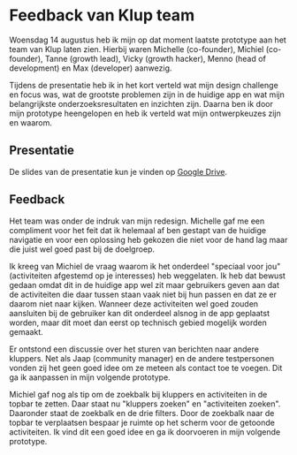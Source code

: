 # Feedback van Klup team

Woensdag 14 augustus heb ik mijn op dat moment laatste prototype aan het team van Klup laten zien. Hierbij waren Michelle \(co-founder\), Michiel \(co-founder\), Tanne \(growth lead\), Vicky \(growth hacker\), Menno \(head of development\) en Max \(developer\) aanwezig.

Tijdens de presentatie heb ik in het kort verteld wat mijn design challenge en focus was, wat de grootste problemen zijn in de huidige app en wat mijn belangrijkste onderzoeksresultaten en inzichten zijn. Daarna ben ik door mijn prototype heengelopen en heb ik verteld wat mijn ontwerpkeuzes zijn en waarom.

## Presentatie

De slides van de presentatie kun je vinden op [Google Drive](https://drive.google.com/file/d/1NM3lQv9f7m664m3XEOrLSBlZ9c9gcySU/view?usp=sharing).

## Feedback

Het team was onder de indruk van mijn redesign. Michelle gaf me een compliment voor het feit dat ik helemaal af ben gestapt van de huidige navigatie en voor een oplossing heb gekozen die niet voor de hand lag maar die juist wel goed past bij de doelgroep.

Ik kreeg van Michiel de vraag waarom ik het onderdeel "speciaal voor jou" \(activiteiten afgestemd op je interesses\) heb weggelaten. Ik heb dat bewust gedaan omdat dit in de huidige app wel zit maar gebruikers geven aan dat de activiteiten die daar tussen staan vaak niet bij hun passen en dat ze er daarom niet naar kijken. Wanneer deze activiteiten wel goed zouden aansluiten bij de gebruiker kan dit onderdeel alsnog in de app geplaatst worden, maar dit moet dan eerst op technisch gebied mogelijk worden gemaakt.

Er ontstond een discussie over het sturen van berichten naar andere kluppers. Net als Jaap \(community manager\) en de andere testpersonen vonden zij het geen goed idee om ze meteen als contact toe te voegen. Dit ga ik aanpassen in mijn volgende prototype.

Michiel gaf nog als tip om de zoekbalk bij kluppers en activiteiten in de topbar te zetten. Daar staat nu "kluppers zoeken" en "activiteiten zoeken". Daaronder staat de zoekbalk en de drie filters. Door de zoekbalk naar de topbar te verplaatsen bespaar je ruimte op het scherm voor de getoonde activiteiten. Ik vind dit een goed idee en ga ik doorvoeren in mijn volgende prototype.


